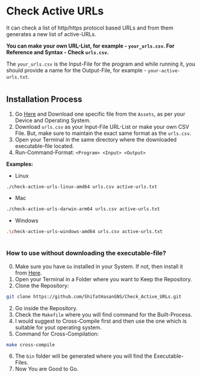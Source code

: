 # Check Active URLs
It can check a list of http/https protocol based URLs and from them generates a new list of active-URLs.

**You can make your own URL-List, for example - `your_urls.csv`. For Reference and Syntax - Check `urls.csv`.**

The `your_urls.csv` is the Input-File for the program and while running it, you should provide a name for the Output-File, for example - `your-active-urls.txt`.

#

## Installation Process 

1. Go [Here](https://github.com/ShifatHasanGNS/Check_Active_URLs/releases/tag/v1.0.0) and Download one specific file from the `Assets`, as per your Device and Operating System.
2. Download `urls.csv` as your Input-File URL-List or make your own CSV File. But, make sure to maintain the exact same format as the `urls.csv`.
3. Open your Terminal in the same directory where the downloaded executable-file located.
4. Run-Command-Format: `<Program> <Input> <Output>`

**Examples:**

- Linux
```bash
./check-active-urls-linux-amd64 urls.csv active-urls.txt
```
- Mac
```bash
./check-active-urls-darwin-arm64 urls.csv active-urls.txt
```
- Windows
```bash
.\check-active-urls-windows-amd64 urls.csv active-urls.txt
```
#


### How to use without downloading the executable-file?
0. Make sure you have `Go` installed in your System. If not, then install it from [Here](https://golang.org/doc/install).
1. Open your Terminal in a Folder where you want to Keep the Repository.
2. Clone the Repository:
```bash
git clone https://github.com/ShifatHasanGNS/Check_Active_URLs.git
```
2. Go inside the Repository.
3. Check the `Makefile` where you will find command for the Built-Process.
4. I would suggest to Cross-Compile first and then use the one which is suitable for yout operating system.
5. Command for Cross-Compilation:
```bash
make cross-compile
```
6. The `bin` folder will be generated where you will find the Executable-Files.
7. Now You are Good to Go.

# 